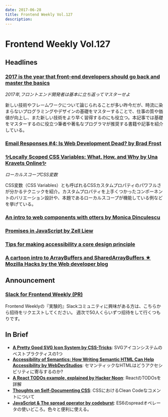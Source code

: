 ```yaml
---
date: 2017-06-28
title: Frontend Weekly Vol.127
description: 
---
```


# Frontend Weekly Vol.127

## Headlines

### [2017 is the year that front-end developers should go back and master the basics](https://medium.freecodecamp.com/what-to-learn-in-2017-if-youre-a-frontend-developer-b6cfef46effd)

*2017年,フロントエンド開発者は基本に立ち返ってマスターせよ*

新しい技術やフレームワークについて論じられることが多い昨今だが、時流に染まらないプログラミングやデザインの基礎をマスターすることで、仕事の質や価値が向上し、また新しい技術をより早く習得するのにも役立つ。本記事では基礎をマスターするのに役立つ筆者や著名なプログラマが推奨する書籍や記事を紹介している。

### [Email Responses #4: Is Web Development Dead? by Brad Frost](http://bradfrost.com/blog/post/email-responses-4-is-web-development-dead/)

### [✨Locally Scoped CSS Variables: What, How, and Why by Una Kravets Online✨](https://una.im/local-css-vars/?utm_medium=email&utm_source=frontendfocus#💁)

*ローカルスコープCSS変数*

CSS変数（CSS Variables）とも呼ばれるCSSカスタムプロパティのパワフルさが分かるテクニックを紹介。カスタムプロパティを上手くつかったコンポーネントのバリエーション設計や、本題であるローカルスコープが機能している例などを挙げている。

### [An intro to web components with otters by Monica Dinculescu](https://meowni.ca/posts/web-components-with-otters/)

### [Promises in JavaScript by Zell Liew](https://zellwk.com/blog/js-promises/)

### [Tips for making accessibility a core design principle](https://pixelpioneers.co/blog/2017/13-expert-tips-accessibility)

### [A cartoon intro to ArrayBuffers and SharedArrayBuffers ★ Mozilla Hacks by the Web developer blog](https://hacks.mozilla.org/2017/06/a-cartoon-intro-to-arraybuffers-and-sharedarraybuffers/)

## Announcement

### [Slack for Frontend Weekly (PR)](https://studiomohawk.typeform.com/to/Kj8Gaj)

Frontend Weeklyの『実験的』Slackコミュニティに興味がある方は、こちらから招待をリクエストしてください。 週次で50人くらいずつ招待をして行くつもりです。

## In Brief

* [**A Pretty Good SVG Icon System by CSS-Tricks**](https://css-tricks.com/pretty-good-svg-icon-system/): SVGアイコンシステムのベストプラクティスの1つ
* [**Accessibility of Semantics: How Writing Semantic HTML Can Help Accessibility by WebDevStudios**](https://webdevstudios.com/2017/05/23/accessibility-semantics-writing-semantic-html-can-help-accessibility/): セマンティックなHTMLはどうアクセシビリティに寄与するのか?
* [**A React TODOs example, explained by Hacker Noon**](https://hackernoon.com/a-react-todos-example-explained-6df53cdebed1): ReactのTODOsを詳解
* [**Thoughts on Self-Documenting CSS**](http://keithjgrant.com/posts/2017/06/self-documenting-css/): CSSにおけるClean Codeなコメントについて
* [**JavaScript & The spread operator by codeburst**](https://codeburst.io/javascript-the-spread-operator-a867a71668ca): ES6のspreadオペレータの使いどころ。色々と便利に使える。
